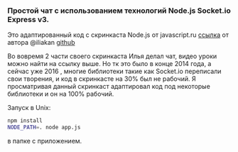 ### Простой чат с использованием технологий Node.js Socket.io Express v3. ######

Это адаптированный код с скринкаста Node.js от javascript.ru  [ссылка](https://learn.javascript.ru/screencast/nodejs) от автора @iliakan [github](https://github.com/iliakan/)

Во вовремя 2 части своего скринкаста Илья делал чат, видео уроки можно найти на ссылку выше. Но тк это было в конце 2014 года, а сейчас уже 2016 , многие библиотеки такие как Socket.io переписали свои творения, и код в скринкасте на 30% был не рабочий. Я просматривая данный скринкаст адаптировал код под некоторые библиотеки и он на 100% рабочий. 

Запуск в Unix:

```bash
npm install
NODE_PATH=. node app.js
``` 
в папке с приложением. 

